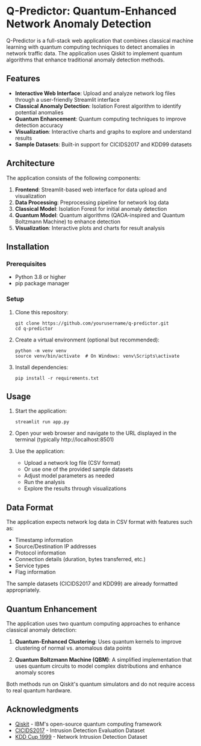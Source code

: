# Q-Predictor: Quantum-Enhanced Network Anomaly Detection

Q-Predictor is a full-stack web application that combines classical machine learning with quantum computing techniques to detect anomalies in network traffic data. The application uses Qiskit to implement quantum algorithms that enhance traditional anomaly detection methods.

## Features

- **Interactive Web Interface**: Upload and analyze network log files through a user-friendly Streamlit interface
- **Classical Anomaly Detection**: Isolation Forest algorithm to identify potential anomalies
- **Quantum Enhancement**: Quantum computing techniques to improve detection accuracy
- **Visualization**: Interactive charts and graphs to explore and understand results
- **Sample Datasets**: Built-in support for CICIDS2017 and KDD99 datasets

## Architecture

The application consists of the following components:

1. **Frontend**: Streamlit-based web interface for data upload and visualization
2. **Data Processing**: Preprocessing pipeline for network log data
3. **Classical Model**: Isolation Forest for initial anomaly detection
4. **Quantum Model**: Quantum algorithms (QAOA-inspired and Quantum Boltzmann Machine) to enhance detection
5. **Visualization**: Interactive plots and charts for result analysis

## Installation

### Prerequisites

- Python 3.8 or higher
- pip package manager

### Setup

1. Clone this repository:
   ```
   git clone https://github.com/yourusername/q-predictor.git
   cd q-predictor
   ```

2. Create a virtual environment (optional but recommended):
   ```
   python -m venv venv
   source venv/bin/activate  # On Windows: venv\Scripts\activate
   ```

3. Install dependencies:
   ```
   pip install -r requirements.txt
   ```

## Usage

1. Start the application:
   ```
   streamlit run app.py
   ```

2. Open your web browser and navigate to the URL displayed in the terminal (typically http://localhost:8501)

3. Use the application:
   - Upload a network log file (CSV format)
   - Or use one of the provided sample datasets
   - Adjust model parameters as needed
   - Run the analysis
   - Explore the results through visualizations

## Data Format

The application expects network log data in CSV format with features such as:

- Timestamp information
- Source/Destination IP addresses
- Protocol information
- Connection details (duration, bytes transferred, etc.)
- Service types
- Flag information

The sample datasets (CICIDS2017 and KDD99) are already formatted appropriately.

## Quantum Enhancement

The application uses two quantum computing approaches to enhance classical anomaly detection:

1. **Quantum-Enhanced Clustering**: Uses quantum kernels to improve clustering of normal vs. anomalous data points

2. **Quantum Boltzmann Machine (QBM)**: A simplified implementation that uses quantum circuits to model complex distributions and enhance anomaly scores

Both methods run on Qiskit's quantum simulators and do not require access to real quantum hardware.

## Acknowledgments

- [Qiskit](https://qiskit.org/) - IBM's open-source quantum computing framework
- [CICIDS2017](https://www.unb.ca/cic/datasets/ids-2017.html) - Intrusion Detection Evaluation Dataset
- [KDD Cup 1999](http://kdd.ics.uci.edu/databases/kddcup99/kddcup99.html) - Network Intrusion Detection Dataset
